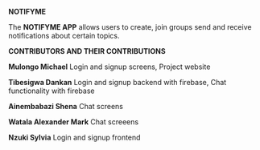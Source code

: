 **NOTIFYME**

The **NOTIFYME APP** allows users to create, join groups send and receive notifications about certain topics.

**CONTRIBUTORS AND THEIR CONTRIBUTIONS**


**Mulongo Michael**	           Login and signup screens, Project website

**Tibesigwa Dankan**    	     Login and signup backend with firebase, Chat functionality with firebase

**Ainembabazi Shena**   	     Chat screens

**Watala Alexander Mark**	     Chat screeens

**Nzuki Sylvia**	             Login and signup frontend
